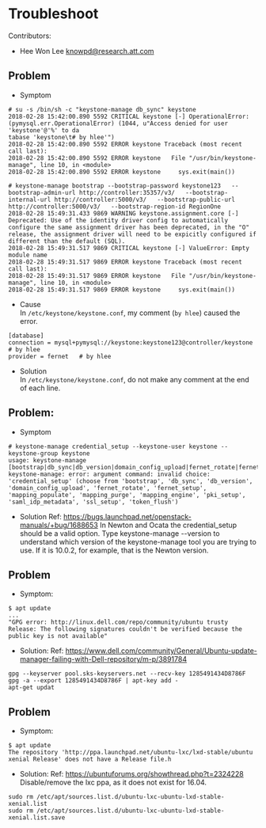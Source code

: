 Troubleshoot
============
Contributors:   
  - Hee Won Lee <knowpd@research.att.com>

## Problem 
- Symptom    
```
# su -s /bin/sh -c "keystone-manage db_sync" keystone
2018-02-28 15:42:00.890 5592 CRITICAL keystone [-] OperationalError: (pymysql.err.OperationalError) (1044, u"Access denied for user 'keystone'@'%' to da
tabase 'keystone\t# by hlee'")
2018-02-28 15:42:00.890 5592 ERROR keystone Traceback (most recent call last):
2018-02-28 15:42:00.890 5592 ERROR keystone   File "/usr/bin/keystone-manage", line 10, in <module>
2018-02-28 15:42:00.890 5592 ERROR keystone     sys.exit(main())
```
```
# keystone-manage bootstrap --bootstrap-password keystone123   --bootstrap-admin-url http://controller:35357/v3/   --bootstrap-internal-url http://controller:5000/v3/   --bootstrap-public-url http://controller:5000/v3/   --bootstrap-region-id RegionOne                         
2018-02-28 15:49:31.433 9869 WARNING keystone.assignment.core [-] Deprecated: Use of the identity driver config to automatically configure the same assignment driver has been deprecated, in the "O" release, the assignment driver will need to be expicitly configured if different than the default (SQL).
2018-02-28 15:49:31.517 9869 CRITICAL keystone [-] ValueError: Empty module name
2018-02-28 15:49:31.517 9869 ERROR keystone Traceback (most recent call last):
2018-02-28 15:49:31.517 9869 ERROR keystone   File "/usr/bin/keystone-manage", line 10, in <module>
2018-02-28 15:49:31.517 9869 ERROR keystone     sys.exit(main())
```

- Cause  
In `/etc/keystone/keystone.conf`, my comment (`by hlee`) caused the error.
```
[database]
connection = mysql+pymysql://keystone:keystone123@controller/keystone	# by hlee
provider = fernet	# by hlee
```

- Solution  
In `/etc/keystone/keystone.conf`, do not make any comment at the end of each line.


## Problem:
- Symptom
```
# keystone-manage credential_setup --keystone-user keystone --keystone-group keystone
usage: keystone-manage [bootstrap|db_sync|db_version|domain_config_upload|fernet_rotate|fernet_setup|mapping_populate|mapping_purge|mapping_engine|pki_setup|saml_idp_metadata|ssl_setup|token_flush]
keystone-manage: error: argument command: invalid choice: 'credential_setup' (choose from 'bootstrap', 'db_sync', 'db_version', 'domain_config_upload', 'fernet_rotate', 'fernet_setup', 'mapping_populate', 'mapping_purge', 'mapping_engine', 'pki_setup', 'saml_idp_metadata', 'ssl_setup', 'token_flush')
```
- Solution
Ref: <https://bugs.launchpad.net/openstack-manuals/+bug/1688653>
In Newton and Ocata the credential\_setup should be a valid option. Type keystone-manage --version to understand which version of the keystone-manage tool you are trying to use. If it is 10.0.2, for example, that is the Newton version.


## Problem  
- Symptom:  
```
$ apt update
...
"GPG error: http://linux.dell.com/repo/community/ubuntu trusty Release: The following signatures couldn't be verified because the public key is not available"
```

- Solution:
Ref: <https://www.dell.com/community/General/Ubuntu-update-manager-failing-with-Dell-repository/m-p/3891784>  
```
gpg --keyserver pool.sks-keyservers.net --recv-key 1285491434D8786F
gpg -a --export 1285491434D8786F | apt-key add -
apt-get updat
```


## Problem
- Symptom:  
```
$ apt update
The repository 'http://ppa.launchpad.net/ubuntu-lxc/lxd-stable/ubuntu xenial Release' does not have a Release file.h
```

- Solution: 
Ref: <https://ubuntuforums.org/showthread.php?t=2324228> 
Disable/remove the lxc ppa, as it does not exist for 16.04.
```
sudo rm /etc/apt/sources.list.d/ubuntu-lxc-ubuntu-lxd-stable-xenial.list
sudo rm /etc/apt/sources.list.d/ubuntu-lxc-ubuntu-lxd-stable-xenial.list.save
```
